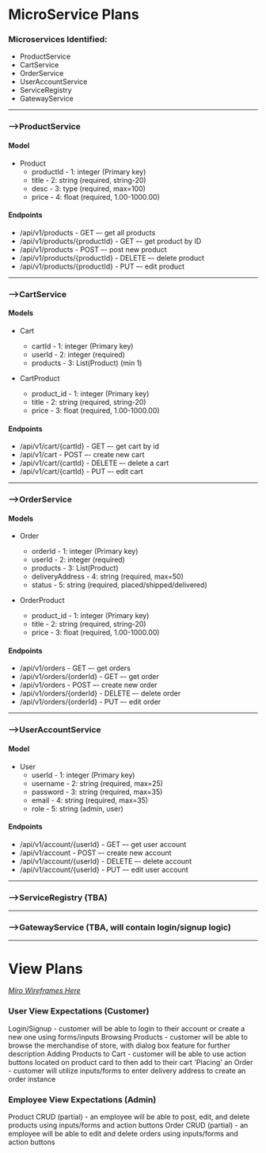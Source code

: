# MicroService Plans
### Microservices Identified: 
- ProductService 
- CartService 
- OrderService
- UserAccountService 
- ServiceRegistry
- GatewayService
********************************* 
### -->ProductService 
#### Model
- Product
    - productId - 1: integer (Primary key)
    - title - 2: string (required, string-20)
    - desc - 3: type (required, max=100)
    - price - 4: float (required, 1.00-1000.00)

#### Endpoints 
- /api/v1/products - GET –- get all products 
- /api/v1/products/{productId} - GET –- get product by ID
- /api/v1/products - POST –- post new product  
- /api/v1/products/{productId} - DELETE –- delete product   
- /api/v1/products/{productId} - PUT –- edit product  
********************************* 
### -->CartService 
#### Models 
- Cart 
    - cartId - 1: integer (Primary key)
    - userId - 2: integer (required)
    - products - 3: List(Product) (min 1)

- CartProduct
    - product_id - 1: integer (Primary key)
    - title - 2: string (required, string-20)
    - price - 3: float (required, 1.00-1000.00)

#### Endpoints 
- /api/v1/cart/{cartId} - GET –- get cart by id
- /api/v1/cart - POST –- create new cart 
- /api/v1/cart/{cartId} - DELETE –- delete a cart  
- /api/v1/cart/{cartId} - PUT –- edit cart   
********************************* 
### -->OrderService 
#### Models 
- Order 
    - orderId - 1: integer (Primary key)
    - userId - 2: integer (required)
    - products - 3: List(Product)
    - deliveryAddress - 4: string (required, max=50)
    - status - 5: string (required, placed/shipped/delivered)

- OrderProduct 
    - product_id - 1: integer (Primary key)
    - title - 2: string (required, string-20)
    - price - 3: float (required, 1.00-1000.00)

#### Endpoints 
- /api/v1/orders - GET –- get orders  
- /api/v1/orders/{orderId} - GET –- get order 
- /api/v1/orders - POST –- create new order  
- /api/v1/orders/{orderId} - DELETE –- delete order   
- /api/v1/orders/{orderId} - PUT –- edit order    
********************************** 
### -->UserAccountService 
#### Model
- User 
    - userId - 1: integer (Primary key)
    - username - 2: string (required, max=25)
    - password - 3: string (required, max=35)
    - email - 4: string (required, max=35)
    - role - 5: string (admin, user)

#### Endpoints 
- /api/v1/account/{userId} - GET –- get user account 
- /api/v1/account - POST –- create new account 
- /api/v1/account/{userId} - DELETE –- delete account   
- /api/v1/account/{userId} - PUT –- edit user account
********************************** 
### -->ServiceRegistry (TBA)
********************************* 
### -->GatewayService (TBA, will contain login/signup logic)
********************************* 
# View Plans
[_Miro Wireframes Here_](https://miro.com/welcomeonboard/WUxlT0RnUTg4b0hOODJpV2NVcmZMZ3laa3VNcTlORkVhckhTaTF6YVFFRGZJaTFOZnR0cDBzU0Fraks4cFBQd3wzMDc0NDU3MzY2MjM4MjQ4MDEx?share_link_id=423257455910)
### **User View Expectations (Customer)**
Login/Signup - customer will be able to login to their account or create a new one using forms/inputs
Browsing Products - customer will be able to browse the merchandise of store, with dialog box feature for further description
Adding Products to Cart - customer will be able to use action buttons located on product card to then add to their cart 
'Placing' an Order - customer will utilize inputs/forms to enter delivery address to create an order instance
### **Employee View Expectations (Admin)**
Product CRUD (partial) - an employee will be able to post, edit, and delete products using inputs/forms and action buttons
Order CRUD (partial) - an employee will be able to edit and delete orders using inputs/forms and action buttons

